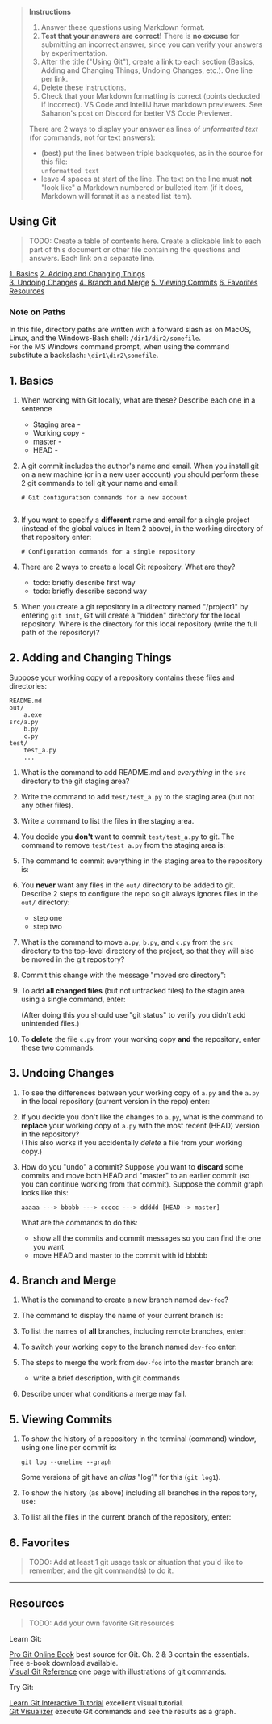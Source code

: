 > **Instructions**
> 
> 1. Answer these questions using Markdown format.   
> 2. **Test that your answers are correct!** There is **no excuse** for submitting an incorrect answer, since you can verify your answers by experimentation.    
> 3. After the title ("Using Git"), create a link to each section (Basics, Adding and Changing Things, Undoing Changes, etc.). One line per link.     
> 4. Delete these instructions.    
> 5. Check that your Markdown formatting is correct (points deducted if incorrect).  VS Code and IntelliJ have markdown previewers. See Sahanon's post on Discord for better VS Code Previewer.
> 
> There are 2 ways to display your answer as lines of *unformatted text* (for commands, not for text answers):
> - (best) put the lines between triple backquotes, as in the source for this file:    
    ```
    unformatted text
    ```
> - leave 4 spaces at start of the line. The text on the line must **not** "look like" a Markdown numbered or bulleted item (if it does, Markdown will format it as a nested list item).

## Using Git

> TODO: Create a table of contents here.  Create a clickable link to each part of this document or other file containing the questions and answers. Each link on a separate line.

[1. Basics](#1-basics)
[2. Adding and Changing Things](#2-adding-and-changing-things)   
[3. Undoing Changes](#3-undoing-changes)
[4. Branch and Merge](#4-branch-and-merge)
[5. Viewing Commits](#5-viewing-commits)
[6. Favorites](#6-favorites)
[Resources](#resources)

### Note on Paths

In this file, directory paths are written with a forward slash as on MacOS, Linux, and the Windows-Bash shell: `/dir1/dir2/somefile`.    
For the MS Windows command prompt, when using the command substitute a backslash: `\dir1\dir2\somefile`.


## 1. Basics

1. When working with Git locally, what are these?  Describe each one in a sentence
   * Staging area -
   * Working copy -
   * master -
   * HEAD -

2. A git commit includes the author's name and email.  When you install git on a new machine (or in a new user account) you should perform these 2  git commands to tell git your name and email:
   ```
   # Git configuration commands for a new account


   ```
3. If you want to specify a **different** name and email for a single project (instead of the global values in Item 2 above), in the working directory of that repository enter:
    ```
    # Configuration commands for a single repository

    ``` 
4. There are 2 ways to create a local Git repository.  What are they?
   - todo: briefly describe first way
   - todo: briefly describe second way

5. When you create a git repository in a directory named "/project1" by entering `git init`, Git will create a "hidden" directory for the local repository.  Where is the directory for this local repository (write the full path of the repository)?



## 2. Adding and Changing Things

Suppose your working copy of a repository contains these files and directories:
```
README.md
out/
    a.exe
src/a.py
    b.py
    c.py
test/
    test_a.py
    ...
```     

1. What is the command to add README.md and *everything* in the `src` directory to the git staging area?


2. Write the command to add `test/test_a.py` to the staging area (but not any other files).


3. Write a command to list the files in the staging area.



4. You decide you **don't** want to commit `test/test_a.py` to git.  The command to remove `test/test_a.py` from the staging area is:


5. The command to commit everything in the staging area to the repository is:



6. You **never** want any files in the `out/` directory to be added to git. Describe 2 steps to configure the repo so git always ignores files in the `out/` directory:
   - step one
   - step two

7. What is the command to move `a.py`, `b.py`, and `c.py` from the `src` directory to the top-level directory of the project, so that they will also be moved in the git repository?


8. Commit this change with the message "moved src directory":


9. To add **all changed files** (but not untracked files) to the stagin area using a single command, enter:

    (After doing this you should use "git status" to verify you didn't add unintended files.)

10. To **delete** the file `c.py` from your working copy **and** the repository, enter these two commands:



## 3. Undoing Changes

1. To see the differences between your working copy of `a.py` and the `a.py` in the local repository (current version in the repo) enter:


2. If you decide you don't like the changes to `a.py`, what is the command to **replace** your working copy of `a.py` with the most recent (HEAD) version in the repository?    
   (This also works if you accidentally *delete* a file from your working copy.)


3. How do you "undo" a commit? Suppose you want to **discard** some commits and move both HEAD and "master" to an earlier commit (so you can continue working from that commit).  Suppose the commit graph looks like this:
   ```
   aaaaa ---> bbbbb ---> ccccc ---> ddddd [HEAD -> master]
   ``` 
   What are the commands to do this:
   - show all the commits and commit messages so you can find the one you want
   - move HEAD and master to the commit with id bbbbb


 

## 4. Branch and Merge

1. What is the command to create a new branch named `dev-foo`?

 

2. The command to display the name of your current branch is:



3. To list the names of **all** branches, including remote branches, enter:



4. To switch your working copy to the branch named `dev-foo` enter:


5. The steps to merge the work from `dev-foo` into the master branch are:
   - write a brief description, with git commands


6. Describe under what conditions a merge may fail.



## 5. Viewing Commits

1. To show the history of a repository in the terminal (command) window, using one line per commit is:
    ```
    git log --oneline --graph
    ```
    Some versions of git have an *alias* "log1" for this (`git log1`).

2. To show the history (as above) including all branches in the repository, use:


3. To list all the files in the current branch of the repository, enter:


## 6. Favorites

> TODO: Add at least 1 git usage task or situation that you'd like to remember, and the git command(s) to do it.


---
## Resources

> TODO: Add your own favorite Git resources

Learn Git:

[Pro Git Online Book][ProGit] best source for Git. Ch. 2 & 3 contain the essentials. Free e-book download available.     
[Visual Git Reference](https://marklodato.github.io/visual-git-guide) one page with illustrations of git commands.

Try Git:

[Learn Git Interactive Tutorial][LearnGitInteractive] excellent visual tutorial.   
[Git Visualizer][VisualizeGit] execute Git commands and see the results as a graph.    

[ProGit]: https://www.git-scm.com/book/en/v2 "Pro Git online book on Git-scm.com"
[ProGitPdf]: https://progit2.s3.amazonaws.com/en/2016-03-22-f3531/progit-en.1084.pdf "Pro Git v.2 PDF on AWS. Longer, book format."
[LearnGitInteractive]: https://learngitbranching.js.org "Interactive graphical git tutorial"
[VisualizeGit]: http://git-school.github.io/visualizing-git/ "Online tools draws a graph of commits in a repo as you type"

